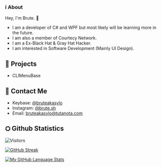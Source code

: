 ### ℹ️ About 

Hey, I'm Brute. 👋

- I am a developer of C# and WPF but most likely will be learning more in the future.
- I am also a member of Courtecy Network.
- I am a Ex-Black Hat & Gray Hat Hacker.
- I am interested in Software Development (Mainly UI Design).

## 🔭 Projects

- CLIMenuBase

## 🤝 Contact Me

- Keybase: [@bruteakasylo](https://keybase.io/bruteakasylo)
- Instagram: [@brute.sh](https://www.instagram.com/brute.sh/)
- Email: bruteakasylo@tutanota.com


## ⛭ Github Statistics
![Visitors](https://komarev.com/ghpvc/?username=bruteakasylo&color=blueviolet)

[![GitHub Streak ](http://github-readme-streak-stats.herokuapp.com?user=bruteakasylo&theme=tokyonight&hide_border=true)](https://git.io/streak-stats)

[![My GitHub Language Stats](https://github-readme-stats.vercel.app/api/top-langs/?username=bruteakasylo&langs_count=5&theme=tokyonight&hide_border=true)]()
